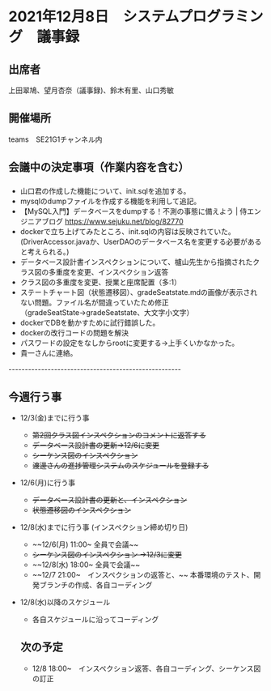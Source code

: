 # 2021年12月8日　システムプログラミング　議事録

## 出席者
上田翠鳩、望月杏奈（議事録)、鈴木有里、山口秀敏

## 開催場所
teams　SE21G1チャンネル内

## 会議中の決定事項（作業内容を含む）
###
 - 山口君の作成した機能について、init.sqlを追加する。
 - mysqlのdumpファイルを作成する機能を利用して追記。
 - 【MySQL入門】データベースをdumpする！不測の事態に備えよう | 侍エンジニアブログ https://www.sejuku.net/blog/82770
 - dockerで立ち上げてみたところ、init.sqlの内容は反映されていた。(DriverAccessor.javaか、UserDAOのデータベース名を変更する必要があると考えられる。)
 - データベース設計書インスペクションについて、櫨山先生から指摘されたクラス図の多重度を変更、インスペクション返答
 - クラス図の多重度を変更、授業と座席配置（多:1）
 - ステートチャート図（状態遷移図）、gradeSeatstate.mdの画像が表示されない問題。ファイル名が間違っていたため修正（gradeSeatState→gradeSeatstate、大文字小文字）
 - dockerでDBを動かすために試行錯誤した。
 - dockerの改行コードの問題を解決
 - パスワードの設定をなしからrootに変更する→上手くいかなかった。
 - 貴一さんに連絡。

-----------------------------------------------------<br>

## 今週行う事
- 12/3(金)までに行う事
  - ~~第2回クラス図インスペクションのコメントに返答する~~
  - ~~データベース設計書の更新→12/6に変更~~
  - ~~シーケンス図のインスペクション~~
  - ~~渡邊さんの進捗管理システムのスケジュールを登録する~~
- 12/6(月)に行う事
  - ~~データベース設計書の更新と、インスペクション~~
  - ~~状態遷移図のインスペクション~~
- 12/8(水)までに行う事 (インスペクション締め切り日)
  - ~~12/6(月) 11:00~ 全員で会議~~
  - ~~シーケンス図のインスペクション →12/3に変更~~
  - ~~12/8(水) 18:00~ 全員で会議~~
  - ~~12/7 21:00~　インスペクションの返答と、~~
  本番環境のテスト、開発ブランチの作成、各自コーディング
- 12/8(水)以降のスケジュール
  - 各自スケジュールに沿ってコーディング

  ## 次の予定
  - 12/8 18:00~　インスペクション返答、各自コーディング、シーケンス図の訂正